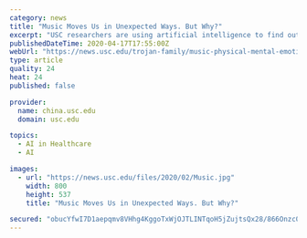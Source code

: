 ```yaml
---
category: news
title: "Music Moves Us in Unexpected Ways. But Why?"
excerpt: "USC researchers are using artificial intelligence to find out. In a recent study ... so related discoveries might eventually help patients with well-being and mental health disorders. “From a therapy perspective, music is a really good tool to induce emotion and engage a better mood,” says Assal Habibi, an assistant professor of psychology ..."
publishedDateTime: 2020-04-17T17:55:00Z
webUrl: "https://news.usc.edu/trojan-family/music-physical-mental-emotional-effects-on-brain-body/"
type: article
quality: 24
heat: 24
published: false

provider:
  name: china.usc.edu
  domain: usc.edu

topics:
  - AI in Healthcare
  - AI

images:
  - url: "https://news.usc.edu/files/2020/02/Music.jpg"
    width: 800
    height: 537
    title: "Music Moves Us in Unexpected Ways. But Why?"

secured: "obucYfwI7D1aepqmv8VHhg4KggoTxWjOJTLINTqoH5jZujtsQx28/866Onzc0IHFYJv3KbBCP8PxQzi1/ZCVR3NtpdOKyl1ayPobj8dCCqtmK1Qir5v7pQ/IF87d81Qz4wTsf0tJWUXLVVPdYOnoCFTMOL41SjKtId0ieXwgGz5FY05YySdPj770em++eHp6J6MTFLKYOuNnFY4Kg/EIl2V2Y1D1FLnqdlNms+De5Rm/7fhMHUE8QY16KYrR0smAdfnbRBrNhziatngtOXuWJT0lfsMi38EvbZYYVJcwCT7rc/ZnxWL4Fhb3CvJWxBGo5Non2du03nkZLjF5PYgoAoI0DSWw+Ia/BHkwkF8Y/p1IWy/NBQryfmv01LKAggR09BeQyQTGV+GGRe5o97CdAPqFFXX06NeCpSkGkYykJgcsm9gVGUaf5XPc2JsstxGlpTcksncL5raV3JT13yR6a1Yme+Kau/GMfkVBEPdVmxk=;px2lIEj0Lwk3CscZ/ECGFQ=="
---
```


